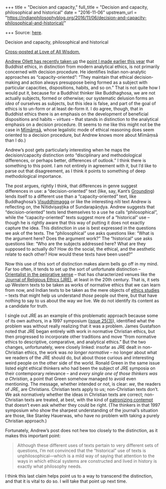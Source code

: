 +++
title = "Decision and capacity,"
full_title = "Decision and capacity, philosophical and historical"
date = "2016-11-06"
upstream_url = "https://indianphilosophyblog.org/2016/11/06/decision-and-capacity-philosophical-and-historical/"

+++
Source: [here](https://indianphilosophyblog.org/2016/11/06/decision-and-capacity-philosophical-and-historical/).

Decision and capacity, philosophical and historical

[Cross-posted at Love of All
Wisdom.](http://loveofallwisdom.com/blog/2016/10/decision-and-capacity-philosophical-and-historical/)

[Andrew Ollett has recently taken
up](http://indianphilosophyblog.org/2016/10/12/niti-and-the-two-ways-of-using-texts/)
the [point I made earlier this
year](http://loveofallwisdom.com/blog/2016/01/on-the-very-idea-of-buddhist-ethics/)
that Buddhist ethics, in distinction from modern analytical ethics, is
not primarily concerned with decision procedure. He identifies Indian
non-analytic approaches as “capacity-oriented”: “They maintain that
ethical decision-making and action always presuppose being formed as a
subject with particular capacities, dispositions, habits, and so on.”
That is not quite how I would put it, because for a Buddhist thinker
like Buddhaghosa, we are not actually subjects, formed or otherwise; our
systematic delusion forms an *idea* of ourselves as subjects, but this
idea is false, and part of the goal of ethics is to un-form or at least
de-form it. I do agree, though, that in Buddhist ethics there is an
emphasis on the development of beneficial dispositions and habits –
*virtues* – that stands in distinction to the analytical emphasis on a
decision procedure. (It seems to me like this might not be the case in
[Mīmāṃsā](https://en.wikipedia.org/wiki/M%C4%ABm%C4%81%E1%B9%83s%C4%81),
whose legalistic mode of ethical reasoning does seem oriented to a
decision procedure, but Andrew knows more about Mīmāṃsā than I do.)

Andrew’s post gets particularly interesting when he maps the
decision/capacity distinction onto “disciplinary and methodological
differences, or perhaps better, differences of outlook.” I think there
is something to this point. I am not entirely in agreement with it, but
I’d like to parse out that disagreement, as I think it points to
something of deep methodological importance.

The post argues, rightly I think, that differences in genre suggest
differences in use: a “decision-oriented” text (like, say, Kant’s
[Grounding](https://en.wikipedia.org/wiki/Groundwork_of_the_Metaphysic_of_Morals))
lends itself to a different use than a “capacity-oriented” text, like
Buddhaghosa’s
[Visuddhimagga](https://en.wikipedia.org/wiki/Visuddhimagga) or like the
interesting *nīti* text Andrew is reflecting on, the Nītidviṣaṣṭika of
Sundarapāṇḍya. Andrew suggests that “decision-oriented” texts lend
themselves to a use he calls “philosophical”, while the
“capacity-oriented” texts suggest more of a “historical” use – though he
is rightly aware that this way of putting it does not exactly capture
the idea. This distinction in use is best expressed in the questions we
ask of the texts. The “philosophical” use asks questions like: “What is
the argument here? Does the argument work?” The “historical” use asks
questions like: “Who are the subjects addressed here? What are they
supposed to actually do? How do the social, the ethical, and the
aesthetic relate to each other? How would these texts have been used?”

Now this use of this sort of distinction makes alarm bells go off in my
mind. Far too often, it tends to set up the sort of unfortunate
distinction – [Orientalist in the pejorative
sense](http://loveofallwisdom.com/blog/2011/04/descriptive-and-normative-meanings-of-science-and-other-traditions/)
– that has characterized venues like the [Journal of Religious Ethics
(JRE)](http://bit.ly/2dRTBVf), at least in the 20th century. That is, it
sets up Western texts to be taken as works of normative ethics that we
can learn from now, and Indian texts to be taken as the mere objects of
[ethics
studies](http://loveofallwisdom.com/blog/2010/04/ethics-vs-ethics-studies/)
– texts that might help us understand *those* people out there, but that
have nothing to say to us about the way *we* live. We do not identify
its content as a candidate for truth.

I single out JRE as an example of this problematic approach because some
of its own authors, in a 1997 symposium ([issue
25(3)](https://www.jstor.org/stable/i40000785)), identified what the
problem was without really realizing that it was a problem. James
Gustafson noted that JRE began entirely with work in normative Christian
ethics, but then progressed to incorporate other traditions and move
“from normative ethics to descriptive, comparative, and analytical
ethics.” But the two changes, unfortunately, were closely linked:
insofar as JRE dealt in non-Christian ethics, the work was *no longer
normative* – no longer about what we readers of the JRE should do, but
about those curious and interesting weird people on the other side of
the world. Ronald Green in the same issue listed eight ethical thinkers
who had been the subject of JRE symposia on their contemporary relevance
– and *every single one of those thinkers was a Christian*, a point that
Green somehow managed to avoid even mentioning. The message, whether
intended or not, is clear: *we*, the readers of JRE, are Christians.
Christian texts apply to us; non-Christian texts don’t. We ask
normatively whether the ideas in Christian texts are correct;
non-Christian texts are treated, at best, with the kind of [patronizing
contempt](http://loveofallwisdom.com/blog/2009/10/a-disrespectful-performance/)
that doesn’t even ask whether they could be right. (The thinkers in that
1997 symposium who show the sharpest understanding of the journal’s
situation are those, like Stanley Hauerwas, who have no problem with
taking a purely Christian approach.)

Fortunately, Andrew’s post does not hew too closely to the distinction,
as it makes this important point:

> Although these different uses of texts pertain to very different sets
> of questions, I’m not convinced that the “historical” use of texts is
> unphilosophical—which is a mild way of saying that attention to the
> ways in which ethical systems are constructed and lived in history is
> exactly what philosophy needs.

I think this last claim helps point us to a way to transcend the
distinction, and that it is vital to do so. I will take that point up
next time.
